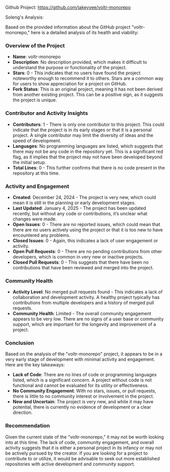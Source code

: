 Github Project: https://github.com/jakeyvee/voltr-monorepo

Soleng's Analysis:

Based on the provided information about the GitHub project "voltr-monorepo," here is a detailed analysis of its health and viability:

### Overview of the Project
- **Name**: voltr-monorepo
- **Description**: No description provided, which makes it difficult to understand the purpose or functionality of the project.
- **Stars**: 0 - This indicates that no users have found the project noteworthy enough to recommend it to others. Stars are a common way for users to show appreciation for a project on GitHub.
- **Fork Status**: This is an original project, meaning it has not been derived from another existing project. This can be a positive sign, as it suggests the project is unique.

### Contributor and Activity Insights
- **Contributors**: 1 - There is only one contributor to this project. This could indicate that the project is in its early stages or that it is a personal project. A single contributor may limit the diversity of ideas and the speed of development.
- **Languages**: No programming languages are listed, which suggests that there may not be any code in the repository yet. This is a significant red flag, as it implies that the project may not have been developed beyond the initial setup.
- **Total Lines**: 0 - This further confirms that there is no code present in the repository at this time.

### Activity and Engagement
- **Created**: December 24, 2024 - The project is very new, which could mean it is still in the planning or early development stages.
- **Last Updated**: January 4, 2025 - The project has been updated recently, but without any code or contributions, it’s unclear what changes were made.
- **Open Issues**: 0 - There are no reported issues, which could mean that there are no users actively using the project or that it is too new to have encountered any problems.
- **Closed Issues**: 0 - Again, this indicates a lack of user engagement or activity.
- **Open Pull Requests**: 0 - There are no pending contributions from other developers, which is common in very new or inactive projects.
- **Closed Pull Requests**: 0 - This suggests that there have been no contributions that have been reviewed and merged into the project.

### Community Health
- **Activity Level**: No merged pull requests found - This indicates a lack of collaboration and development activity. A healthy project typically has contributions from multiple developers and a history of merged pull requests.
- **Community Health**: Limited - The overall community engagement appears to be very low. There are no signs of a user base or community support, which are important for the longevity and improvement of a project.

### Conclusion
Based on the analysis of the "voltr-monorepo" project, it appears to be in a very early stage of development with minimal activity and engagement. Here are the key takeaways:

- **Lack of Code**: There are no lines of code or programming languages listed, which is a significant concern. A project without code is not functional and cannot be evaluated for its utility or effectiveness.
- **No Community Engagement**: With no stars, issues, or pull requests, there is little to no community interest or involvement in the project.
- **New and Uncertain**: The project is very new, and while it may have potential, there is currently no evidence of development or a clear direction.

### Recommendation
Given the current state of the "voltr-monorepo," it may not be worth looking into at this time. The lack of code, community engagement, and overall activity suggests that it is either a personal project in its infancy or may not be actively pursued by the creator. If you are looking for a project to contribute to or utilize, it would be advisable to seek out more established repositories with active development and community support.